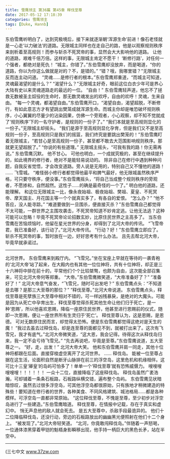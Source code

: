 ```yaml
---
title: 雪鹰领主 第36篇 第45章 释伐至尊
date: 2017-05-12 17:18:39
categories: 雪鹰领主
tags: [Duke, Hannb]
---
```


东伯雪鹰听明白了，达到究极境后，接下来就逐渐朝‘浑源生命’前进！像石老怪就是一心走‘以力破法’的道路。无限城主同样也在走自己的路，他是以观察规则秩序来剖析着至高规则！而参与斩杀不死冥帝的事，显然会大大影响他的道路。
让他的道路，艰难千倍万倍。这样的事，无限城主肯定不愿干！
‘断修行路’，对任何一个强者，都绝对是死仇！
“城主，你错了。”东伯雪鹰却没放弃，而是喝道，“你的道路，你以为你这么做就是对的？不，是错的。”
“错？哦，我哪里错？”无限城主反而连主动问道。
“灵魂……是修行者的根本。”东伯雪鹰郑重道，“而城主可知道，灵魂最渴望的是什么？”
“渴望什么？”无限城主好奇，眼前这位白衣少年可是界心大陆有史以来灵魂道路走的最远的一位。
“自由！”
东伯雪鹰轻声道，他忘不了拯救无数被圣主奴役的生命时，那无数灵魂发出的欢呼，自由的欢呼！灵魂，生来自由。
“每一个灵魂，都渴望自由。”东伯雪鹰开口，“渴望自由，渴望超脱，不断修行，有如此意志方才有望跳出樊笼成就浑源生命。而城主你却是唯恐破坏规则秩序，小心翼翼的尽量少的沾染因果，仿佛一个旁观者，小心观察，却不知不觉就成了‘规则秩序’下的一名守护者，是规则的一份子了。”
“我们本就是至高规则显化的一份子。”无限城主却摇头。
“我们是源于至高规则显化孕育，但是我们又不是至高规则一份子，至高规则只是我们的摇篮，我们终究是要跳出樊笼的！”东伯雪鹰盯着无限城主，“若甘心是至高规则一份子，甚至都不敢去大范围影响规则秩序。那就更无望超脱了。”
“你说的有些道理。”
无限城主摇头，“可我有我的路！你无需再说。”
东伯雪鹰沉默。
他不甘心。
可他也明白，一个成就究极的，甚至在继续提升的，如此境界的修行者，绝对不是能轻易说动的。
除非自己在修行中遇到种种问题，自我反省觉悟，才会改变道路。旁人说是无用的，特别自己又不懂他的道路！
……
飞雪城。
“难怪弱小修行者都觉得他最平和脾气最好，他无限城虽然秩序严格，可只要守秩序，便没事。”东伯雪鹰摇头，“将自己当成整个规则秩序的旁观者，不愿掺和，自然超然。这性子……的确是最奇怪的一个了。”
明白他的道路，还能理解。
和这位无限城主一比，像永夜始祖、极夜始祖、樊祖、夏皇、不死冥帝、摩天国主、月花国主等一个个就真实多了，有各自的爱恨。
“怎么办？”
“他不答应，没人能寻踪。”
“难道要做到一旦围杀，便直接灭杀？”东伯雪鹰自己都觉得不太可能，一群世界之主围攻袭击，不死冥帝知道不妙肯定逃。让他无法逃？这种可能可以忽略！毕竟不死冥帝论论招数玄妙，比原住民世界之主高多了。
当东伯雪鹰在苦恼烦恼时，他留在星光世界的分身，却得到了北河大帝的传讯。
“飞雪帝君，我已准备好，该行动了。”北河大帝传讯。
“行动？好！”东伯雪鹰立即应了。
斩杀不死冥帝的事，暂时放在一边，好好思考有什么办法。
且先去帮北河大帝，毕竟早就承诺过。
******
北河世界。
东伯雪鹰来到殿厅内。
“飞雪兄。”坐在宝座上早就在等待的一袭青袍的‘北河大帝’站了起来，在大殿内也有其他一位位神将，共有十位神将，却正是三十六神将中排在前十的，平常他们个个比较桀骜，也颇为自由，这次能全部召集来，可见北河大帝何等郑重。
“大帝。”东伯雪鹰微笑道，“大帝准备好了？”
“准备好了！”
北河大帝意气奋发，“飞雪兄，随时可出发吧？”
东伯雪鹰点头：“不知道是去哪？是那三大至尊的那位？”
“释伐至尊。”北河大帝说道。
东伯雪鹰点头，释伐至尊是死孽族三大至尊中相对不错的，可一样凶残暴戾，是绝对的大魔头。可能是因为从死亡中孕育出生，释伐至尊觉得杀死其他生命让他们归于死亡，是一种‘恩赐’，所以他喜欢恩赐，降临一座原住民世界，他甚至进行恩赐前的仪式，随即一次恩赐，便让一座世界所有生灵归于‘死亡’。
释伐至尊认为，这是恩赐，是恩德。
可对无数原住民而言，却觉得太恐怖。便是东伯雪鹰都觉得这绝对是天生的魔！
“我过去虽去过释伐岛，却是连至尊的面都见不到，就被打出来了。这次有飞雪兄，我才有底气。”北河大帝微笑道，“这大恩，我会记得。待得这次从释伐岛归来，我一定不会亏待飞雪兄。”
“先去再说吧，毕竟是至尊。”东伯雪鹰说道，五大至尊之一。
“好，走，出发！”
北河大帝大笑。
他和东伯雪鹰并肩一同走，其他十位神将都跟在后面。直接穿梭虚空离开了北河世界。
……
释伐岛。
能被一位至尊占据在这生活，论面积自然是断牙山脉排在前三的浮空岛，这里危机和机缘相伴。这可比十三皇‘厣皇’的岛屿可怕多了！单单一个‘释伐至尊’就有恐怖威慑力。
嗖嗖嗖嗖嗖嗖！！！！！！
一众十二位，直接降临了这座释伐岛。
释伐岛虽然广袤浩瀚，可却铺着一条条石板路，石板路纵横交错，遍布整个岛屿。
东伯雪鹰见状暗暗惊叹，虽然去过很多浮空岛，可其他浮空岛都很原始，只有族地才稍微建造的特殊些！要知道在修行者的世界，各种美食、不同风格建筑、城池格局……都是各种模样。可浮空岛一直都非常原始。
“这位释伐至尊，不愧是至尊，至少初步对浮空岛进行了一些建造。”东伯雪鹰暗道。
释伐至尊，在情报中记载，存在于真实和虚幻中。
悄无声息他的敌人就会死去。
是五大至尊中，杀敌手段最诡异的。
他们十二位降临释伐岛，还没行动，旁边的石板路放出的幽幽黑光便照射在他们十二个身上。
“被发现了。”北河大帝轻笑道。
“北河，你竟敢闯释伐岛。”伴随着一声怒喝，一位通体漆黑穿着甲铠的魁梧身影瞬移出现，他手持一柄巨大的黑色长矛，站在半空中。
******
(三七中文 www.37zw.com